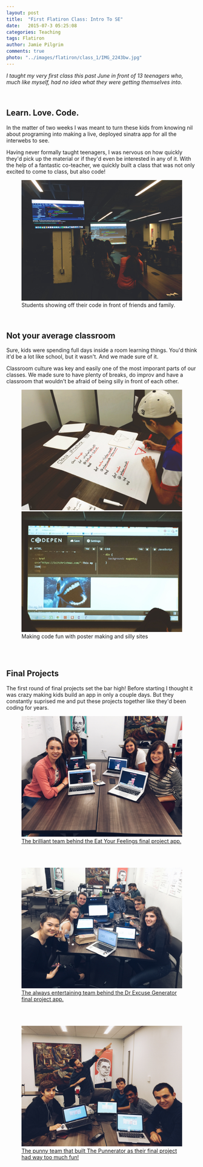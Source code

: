 ```yaml
---
layout: post
title:  "First Flatiron Class: Intro To SE"
date:   2015-07-3 05:25:08
categories: Teaching
tags: Flatiron 
author: Jamie Pilgrim
comments: true
photo: "../images/flatiron/class_1/IMG_2243bw.jpg"
---
```



<p><em>I taught my very first class this past June in front of 13 teenagers who, much like myself, had no idea what they were getting themselves into.  </em></p>
<br>


<h2> Learn. Love. Code. </h2>

<p> In the matter of two weeks I was meant to turn these kids from knowing nil about programing into making a live, deployed sinatra app for all the interwebs to see.</p> <p> Having never formally taught teenagers, I was nervous on how quickly they'd pick up the material or if they'd even be interested in any of it. With the help of a fantastic co-teacher, we quickly built a class that was not only excited to come to class, but also code!   </p>


<figure>
  <img src="../images/flatiron/class_1/IMG_2223.jpg" alt="students graduating from flatiron precollege program inchicago">
  <figcaption> Students showing off their code in front of friends and family.  </figcaption>
</figure
<br><br>


<h2> Not your average classroom </h2>

<p> Sure, kids were spending full days inside a room learning things. You'd think it'd be a lot like school, but it wasn't. And we made sure of it.  </p>

<p> Classroom culture was key and easily one of the most imporant parts of our classes. We made sure to have plenty of breaks, do improv and have a classroom that wouldn't be afraid of being silly in front of each other. </p>

<figure>
  <img src="../images/flatiron/class_1/IMG_1659.jpg" alt="student drawing code example on poster">
  <img src="../images/flatiron/class_1/IMG_1779.jpg" alt="Codepen used to introduce html and css">
  <figcaption> Making code fun with poster making and silly sites  </figcaption>
</figure>
<br><br>



<h2> Final Projects </h2>

<p> The first round of final projects set the bar high! Before starting I thought it was crazy making kids build an app in only a couple days. But they constantly suprised me and put these projects together like they'd been coding for years. </p>

<figure>
  <a href="http://eatyourfeelingsapp.herokuapp.com" target="_blank">
  <img src="../images/flatiron/class_1/IMG_2186.JPG" alt="The next generation of female coders">
  <figcaption> The brilliant team behind the Eat Your Feelings final project app. </a> </figcaption>
</figure>
<br><br>

<figure>
  <a href="http://greatest-project-evur.herokuapp.com/" target="_blank">
  <img src="../images/flatiron/class_1/IMG_2244.JPG" alt="The next generation of female coders">
  <figcaption> The always entertaining team behind the Dr Excuse Generator  final project app. </a></figcaption>
</figure>
<br><br>

<figure>
  <a href="http://punnerator.herokuapp.com/" target="_blank">
  <img src="../images/flatiron/class_1/IMG_2184.JPG" alt="The team behind punnerator">
  <figcaption> The punny team that built  The Punnerator  as their final project had way too much fun! </a></figcaption>
</figure>
<br><br>





